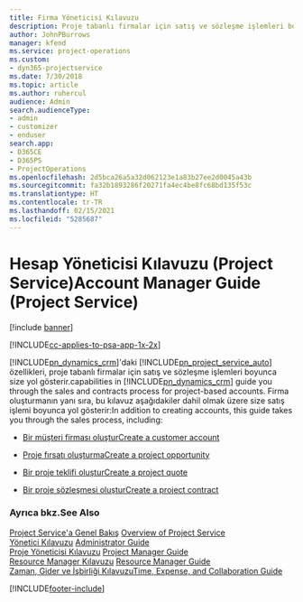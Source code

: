 ```yaml
---
title: Firma Yöneticisi Kılavuzu
description: Proje tabanlı firmalar için satış ve sözleşme işlemleri boyunca size yol gösteren Project Service için hesap yöneticisi kılavuzu.
author: JohnPBurrows
manager: kfend
ms.service: project-operations
ms.custom:
- dyn365-projectservice
ms.date: 7/30/2018
ms.topic: article
ms.author: ruhercul
audience: Admin
search.audienceType:
- admin
- customizer
- enduser
search.app:
- D365CE
- D365PS
- ProjectOperations
ms.openlocfilehash: 2d5bca26a5a32d062123e1a83b27ee2d0045a43b
ms.sourcegitcommit: fa32b1893286f20271fa4ec4be8fc68bd135f53c
ms.translationtype: HT
ms.contentlocale: tr-TR
ms.lasthandoff: 02/15/2021
ms.locfileid: "5285687"
---
```

# <a name="account-manager-guide-project-service"></a><span data-ttu-id="c7227-103">Hesap Yöneticisi Kılavuzu (Project Service)</span><span class="sxs-lookup"><span data-stu-id="c7227-103">Account Manager Guide (Project Service)</span></span>

[!include [banner](../includes/psa-now-project-operations.md)]

[!INCLUDE[cc-applies-to-psa-app-1x-2x](../includes/cc-applies-to-psa-app-1x-2x.md)]

[!INCLUDE[pn_dynamics_crm](../includes/pn-dynamics-crm.md)]<span data-ttu-id="c7227-104">'daki [!INCLUDE[pn_project_service_auto](../includes/pn-project-service-auto.md)] özellikleri, proje tabanlı firmalar için satış ve sözleşme işlemleri boyunca size yol gösterir.</span><span class="sxs-lookup"><span data-stu-id="c7227-104">capabilities in [!INCLUDE[pn_dynamics_crm](../includes/pn-dynamics-crm.md)] guide you through the sales and contracts process for project-based accounts.</span></span> <span data-ttu-id="c7227-105">Firma oluşturmanın yanı sıra, bu kılavuz aşağıdakiler dahil olmak üzere size satış işlemi boyunca yol gösterir:</span><span class="sxs-lookup"><span data-stu-id="c7227-105">In addition to creating accounts, this guide takes you through the sales process, including:</span></span>  
  
-   [<span data-ttu-id="c7227-106">Bir müşteri firması oluştur</span><span class="sxs-lookup"><span data-stu-id="c7227-106">Create a customer account</span></span>](../psa/create-customer-account.md)  
  
-   [<span data-ttu-id="c7227-107">Proje fırsatı oluşturma</span><span class="sxs-lookup"><span data-stu-id="c7227-107">Create a project opportunity</span></span>](../psa/create-project-opportunity.md)  
  
-   [<span data-ttu-id="c7227-108">Bir proje teklifi oluştur</span><span class="sxs-lookup"><span data-stu-id="c7227-108">Create a project quote</span></span>](../psa/create-project-quote.md)  
  
-   [<span data-ttu-id="c7227-109">Bir proje sözleşmesi oluştur</span><span class="sxs-lookup"><span data-stu-id="c7227-109">Create a project contract</span></span>](../psa/create-project-contract.md)  
  
  
### <a name="see-also"></a><span data-ttu-id="c7227-110">Ayrıca bkz.</span><span class="sxs-lookup"><span data-stu-id="c7227-110">See Also</span></span>  
 <span data-ttu-id="c7227-111">[Project Service'a Genel Bakış](../psa/overview.md) </span><span class="sxs-lookup"><span data-stu-id="c7227-111">[Overview of Project Service](../psa/overview.md) </span></span>  
 <span data-ttu-id="c7227-112">[Yönetici Kılavuzu](../psa/admin-guide.md) </span><span class="sxs-lookup"><span data-stu-id="c7227-112">[Administrator Guide](../psa/admin-guide.md) </span></span>  
 <span data-ttu-id="c7227-113">[Proje Yöneticisi Kılavuzu](../psa/project-manager-guide.md) </span><span class="sxs-lookup"><span data-stu-id="c7227-113">[Project Manager Guide](../psa/project-manager-guide.md) </span></span>  
 <span data-ttu-id="c7227-114">[Resource Manager Kılavuzu](../psa/resource-manager-guide.md) </span><span class="sxs-lookup"><span data-stu-id="c7227-114">[Resource Manager Guide](../psa/resource-manager-guide.md) </span></span>  
 [<span data-ttu-id="c7227-115">Zaman, Gider ve İşbirliği Kılavuzu</span><span class="sxs-lookup"><span data-stu-id="c7227-115">Time, Expense, and Collaboration Guide</span></span>](../psa/time-expense-collaboration-guide.md)


[!INCLUDE[footer-include](../includes/footer-banner.md)]